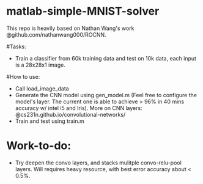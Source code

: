 # matlab-simple-MNIST-solver
This repo is heavily based on Nathan Wang's work @github.com/nathanwang000/ROCNN.

#Tasks: 
- Train a classifier from 60k training data and test on 10k data, each input is a 28x28x1 image.

#How to use:
- Call load_image_data
- Generate the CNN model using gen_model.m 
(Feel free to configure the model's layer. The current one is able to achieve > 96% in 40 mins accuracy w/ intel i5 and Iris).
More on CNN layers: @cs231n.github.io/convolutional-networks/
- Train and test using train.m

# Work-to-do:
- Try deepen the convo layers, and stacks mulitple convo-relu-pool layers. Will requires heavy resource, with best error accuracy about < 0.5%.
